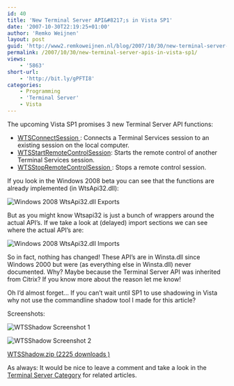 ```yaml
---
id: 40
title: 'New Terminal Server API&#8217;s in Vista SP1'
date: '2007-10-30T22:19:25+01:00'
author: 'Remko Weijnen'
layout: post
guid: 'http://www2.remkoweijnen.nl/blog/2007/10/30/new-terminal-server-apis-in-vista-sp1/'
permalink: /2007/10/30/new-terminal-server-apis-in-vista-sp1/
views:
    - '5863'
short-url:
    - 'http://bit.ly/gPFTI8'
categories:
    - Programming
    - 'Terminal Server'
    - Vista
---
```


The upcoming Vista SP1 promises 3 new Terminal Server API functions:

- [WTSConnectSession ](http://msdn2.microsoft.com/en-us/library/bb394782.aspx): Connects a Terminal Services session to an existing session on the local computer.
- [WTSStartRemoteControlSession](http://msdn2.microsoft.com/en-us/library/bb394783.aspx): Starts the remote control of another Terminal Services session.
- [WTSStopRemoteControlSession ](http://msdn2.microsoft.com/en-us/library/bb394784.aspx): Stops a remote control session.

If you look in the Windows 2008 beta you can see that the functions are already implemented (in WtsApi32.dll):

![Windows 2008 WtsApi32.dll Exports](http://192.168.40.25:8081/wp-content/uploads/2007/10/exports1.png)

But as you might know Wtsapi32 is just a bunch of wrappers around the actual API’s. If we take a look at (delayed) import sections we can see where the actual API’s are:

![Windows 2008 WtsApi32.dll Imports](http://192.168.40.25:8081/wp-content/uploads/2007/10/import1.png)

So in fact, nothing has changed! These API’s are in Winsta.dll since Windows 2000 but were (as everything else in Winsta.dll) never documented. Why? Maybe because the Terminal Server API was inherited from Citrix? If you know more about the reason let me know!

Oh I’d almost forget… If you can’t wait until SP1 to use shadowing in Vista why not use the commandline shadow tool I made for this article?

Screenshots:

![WTSShadow Screenshot 1](http://192.168.40.25:8081/wp-content/uploads/2007/10/wtsshadow11.png)

![WTSShadow Screenshot 2](http://192.168.40.25:8081/wp-content/uploads/2007/10/wtsshadow21.png)

[ WTSShadow.zip (2225 downloads ) ](http://192.168.40.25:8081/download/wtsshadow-zip/?tmstv=1726048918 "Version 1.0")

As always: It would be nice to leave a comment and take a look in the [Terminal Server Category](http://192.168.40.25:8081/topics/terminalserver/) for related articles.